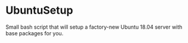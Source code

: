 # UbuntuSetup
Small bash script that will setup a factory-new Ubuntu 18.04 server with base packages for you.
